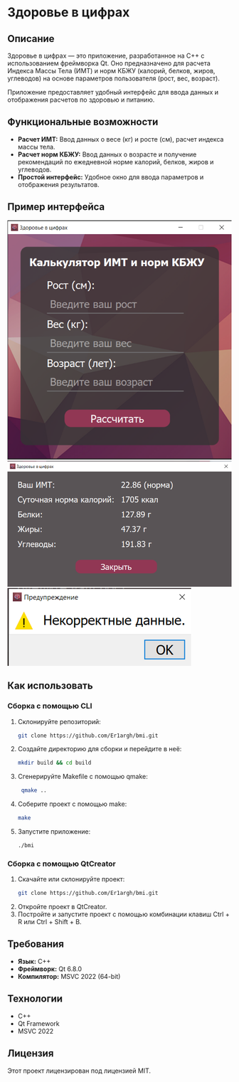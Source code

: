 # Здоровье в цифрах

## Описание

Здоровье в цифрах — это приложение, разработанное на C++ с использованием фреймворка Qt. Оно предназначено для расчета Индекса Массы Тела (ИМТ) и норм КБЖУ (калорий, белков, жиров, углеводов) на основе параметров пользователя (рост, вес, возраст).

Приложение предоставляет удобный интерфейс для ввода данных и отображения расчетов по здоровью и питанию.

## Функциональные возможности

- **Расчет ИМТ:** Ввод данных о весе (кг) и росте (см), расчет индекса массы тела.
- **Расчет норм КБЖУ:** Ввод данных о возрасте и получение рекомендаций по ежедневной норме калорий, белков, жиров и углеводов.
- **Простой интерфейс:** Удобное окно для ввода параметров и отображения результатов.

## Пример интерфейса

![Превью 1](./previews/preview_1.png)
![Превью 2](./previews/preview_2.png)
![Превью 3](./previews/preview_3.png)

## Как использовать

### Сборка с помощью CLI

1. Склонируйте репозиторий:
   ```bash
   git clone https://github.com/Er1argh/bmi.git
   ```
2. Создайте директорию для сборки и перейдите в неё:
   ```bash
   mkdir build && cd build
   ```
3. Сгенерируйте Makefile с помощью qmake:
   ```bash
    qmake ..
   ```
4. Соберите проект с помощью make:
   ```bash
   make
   ```
5. Запустите приложение:
   ```bash
   ./bmi
   ```

### Сборка с помощью QtCreator

1. Скачайте или склонируйте проект:
   ```bash
   git clone https://github.com/Er1argh/bmi.git
   ```
2. Откройте проект в QtCreator.
3. Постройте и запустите проект с помощью комбинации клавиш Ctrl + R или Ctrl + Shift + B.

## Требования

- **Язык:** C++
- **Фреймворк:** Qt 6.8.0
- **Компилятор:** MSVC 2022 (64-bit)

## Технологии

- C++
- Qt Framework
- MSVC 2022

## Лицензия

Этот проект лицензирован под лицензией MIT.
